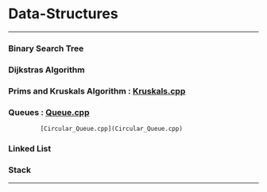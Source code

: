 # Data-Structures
<hr>

### Binary Search Tree  

### Dijkstras Algorithm

### Prims and Kruskals Algorithm : [Kruskals.cpp](Kruskals.cpp)

### Queues : [Queue.cpp](Queue.cpp)
             [Circular_Queue.cpp](Circular_Queue.cpp)

### Linked List

### Stack

<hr>
